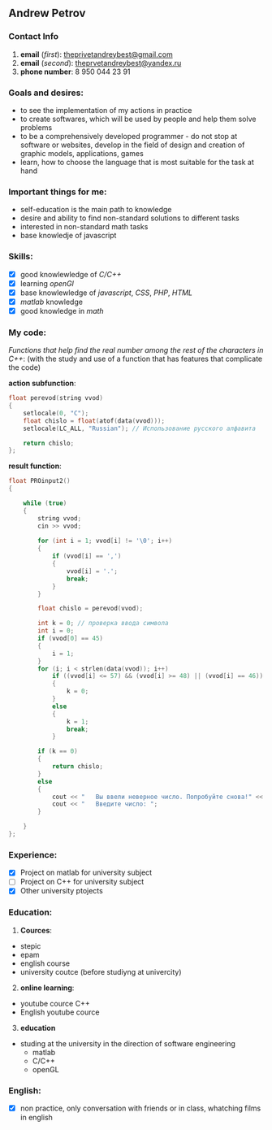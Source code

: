 ## Andrew Petrov   

### Contact Info
1. **email** (*first*): theprivetandreybest@gmail.com  
2. **email** (*second*): theprvetandreybest@yandex.ru
3. **phone number**: 8 950 044 23 91  

### Goals and desires:
* to see the implementation of my actions in practice
* to create softwares, which will be used by people and help them solve problems
* to be a comprehensively developed programmer - do not stop at software or websites, develop in the field of design and creation of graphic models, applications, games
* learn, how to choose the language that is most suitable for the task at hand
 
### Important things for me:
 * self-education is the main path to knowledge
 * desire and ability to find non-standard solutions to different tasks
 * interested in non-standard math tasks
 * base knowledje of javascript 

###  Skills:
- [x] good knowlewledge of *C/C++*
- [x] learning *openGl*
- [x] base knowlewledge of *javascript*, *CSS*, *PHP*, *HTML*
- [x] *matlab* knowledge
- [x] good knowledge in *math*

### My code:

  *Functions that help find the real number among the rest of the characters in C++*:
(with the study and use of a function that has features that complicate the code)

**action subfunction**:
```c++
float perevod(string vvod)
{
    setlocale(0, "C"); 
    float chislo = float(atof(data(vvod)));
    setlocale(LC_ALL, "Russian"); // Использование русского алфавита

    return chislo;
};
```

**result function**:

```c++
float PROinput2()
{

    while (true) 
    {
        string vvod; 
        cin >> vvod; 
        
        for (int i = 1; vvod[i] != '\0'; i++)
        {
            if (vvod[i] == ',')
            {
                vvod[i] = '.';
                break;
            }
        }

        float chislo = perevod(vvod);

        int k = 0; // проверка ввода символа
        int i = 0;
        if (vvod[0] == 45)
        {
            i = 1;
        }
        for (i; i < strlen(data(vvod)); i++)
            if ((vvod[i] <= 57) && (vvod[i] >= 48) || (vvod[i] == 46))
            {
                k = 0;
            }
            else
            {
                k = 1;
                break;
            }

        if (k == 0)
        {
            return chislo;
        }
        else
        {
            cout << "   Вы ввели неверное число. Попробуйте снова!" << endl;
            cout << "   Введите число: ";
        }

    }
};
```

### Experience:
- [x] Project on matlab for university subject
- [ ] Project on C++ for university subject
- [x] Other university ptojects

### Education: 

1. **Cources**:

* stepic
* epam
* english course
* university coutce (before studiyng at univercity)

2. **online learning**: 
* youtube cource C++
* English youtube cource

3. **education**

* studing at the university in the direction of software engineering
    - matlab
    - C/C++
    - openGL

### English:
- [x] non practice, only conversation with friends or in class, whatching films in english


